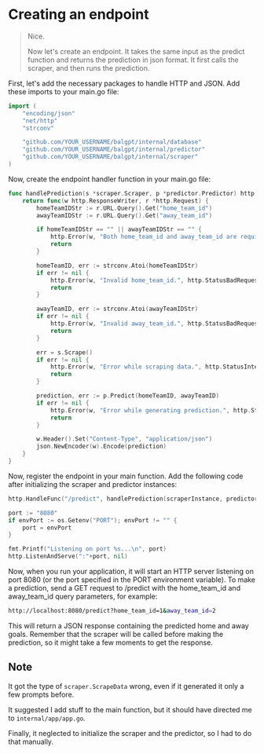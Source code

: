 # Creating an endpoint

> Nice.
>
> Now let's create an endpoint. It takes the same input as the predict function and returns the prediction in json format. It first calls the scraper, and then runs the prediction.

First, let's add the necessary packages to handle HTTP and JSON. Add these imports to your main.go file:

```go
import (
	"encoding/json"
	"net/http"
	"strconv"

	"github.com/YOUR_USERNAME/balgpt/internal/database"
	"github.com/YOUR_USERNAME/balgpt/internal/predictor"
	"github.com/YOUR_USERNAME/balgpt/internal/scraper"
)
```

Now, create the endpoint handler function in your main.go file:

```go
func handlePrediction(s *scraper.Scraper, p *predictor.Predictor) http.HandlerFunc {
	return func(w http.ResponseWriter, r *http.Request) {
		homeTeamIDStr := r.URL.Query().Get("home_team_id")
		awayTeamIDStr := r.URL.Query().Get("away_team_id")

		if homeTeamIDStr == "" || awayTeamIDStr == "" {
			http.Error(w, "Both home_team_id and away_team_id are required.", http.StatusBadRequest)
			return
		}

		homeTeamID, err := strconv.Atoi(homeTeamIDStr)
		if err != nil {
			http.Error(w, "Invalid home_team_id.", http.StatusBadRequest)
			return
		}

		awayTeamID, err := strconv.Atoi(awayTeamIDStr)
		if err != nil {
			http.Error(w, "Invalid away_team_id.", http.StatusBadRequest)
			return
		}

		err = s.Scrape()
		if err != nil {
			http.Error(w, "Error while scraping data.", http.StatusInternalServerError)
			return
		}

		prediction, err := p.Predict(homeTeamID, awayTeamID)
		if err != nil {
			http.Error(w, "Error while generating prediction.", http.StatusInternalServerError)
			return
		}

		w.Header().Set("Content-Type", "application/json")
		json.NewEncoder(w).Encode(prediction)
	}
}
```

Now, register the endpoint in your main function. Add the following code after initializing the scraper and predictor instances:

```go
http.HandleFunc("/predict", handlePrediction(scraperInstance, predictorInstance))

port := "8080"
if envPort := os.Getenv("PORT"); envPort != "" {
	port = envPort
}

fmt.Printf("Listening on port %s...\n", port)
http.ListenAndServe(":"+port, nil)
```

Now, when you run your application, it will start an HTTP server listening on port 8080 (or the port specified in the PORT environment variable). To make a prediction, send a GET request to /predict with the home_team_id and away_team_id query parameters, for example:

```bash
http://localhost:8080/predict?home_team_id=1&away_team_id=2
```

This will return a JSON response containing the predicted home and away goals. Remember that the scraper will be called before making the prediction, so it might take a few moments to get the response.

## Note

It got the type of `scraper.ScrapeData` wrong, even if it generated it only a few prompts before.

It suggested I add stuff to the main function, but it should have directed me to `internal/app/app.go`.

Finally, it neglected to initialize the scraper and the predictor, so I had to do that manually.
